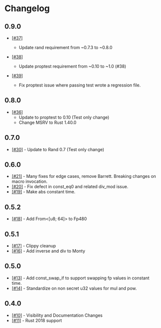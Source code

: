 # Changelog

## 0.9.0

- [[#37]](https://github.com/IronCoreLabs/gridiron/pull/37)
  - Update rand requirement from ~0.7.3 to ~0.8.0

- [[#38]](https://github.com/IronCoreLabs/gridiron/pull/38)
  - Update proptest requirement from ~0.10 to ~1.0 (#38)

- [[#39]](https://github.com/IronCoreLabs/gridiron/pull/39)
  - Fix proptest issue where passing test wrote a regression file.

## 0.8.0

- [[#36]](https://github.com/IronCoreLabs/gridiron/pull/36)
  - Update to proptest to 0.10 (Test only change)
  - Change MSRV to Rust 1.40.0

## 0.7.0

- [[#30]](https://github.com/IronCoreLabs/gridiron/pull/30) - Update to Rand 0.7 (Test only change)

## 0.6.0

- [[#21]](https://github.com/IronCoreLabs/gridiron/pull/21) - Many fixes for edge cases, remove Barrett. Breaking changes on macro invocation.
- [[#20]](https://github.com/IronCoreLabs/gridiron/pull/20) - Fix defect in const_eq0 and related div_mod issue.
- [[#19]](https://github.com/IronCoreLabs/gridiron/pull/19) - Make abs constant time.

## 0.5.2

- [[#18]](https://github.com/IronCoreLabs/gridiron/pull/18) - Add From<[u8; 64]> to Fp480

## 0.5.1

- [[#17]](https://github.com/IronCoreLabs/gridiron/pull/17) - Clippy cleanup
- [[#16]](https://github.com/IronCoreLabs/gridiron/pull/16) - Add inverse and div to Monty

## 0.5.0

- [[#13]](https://github.com/IronCoreLabs/gridiron/pull/13) - Add const_swap_if to support swapping fp values in constant time.
- [[#14]](https://github.com/IronCoreLabs/gridiron/pull/14) - Standardize on non secret u32 values for mul and pow.

## 0.4.0

- [[#10]](https://github.com/IronCoreLabs/gridiron/pull/10) - Visibility and Documentation Changes
- [[#11]](https://github.com/IronCoreLabs/gridiron/pull/11) - Rust 2018 support
